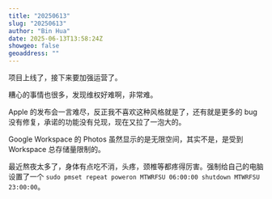 ```yaml
---
title: "20250613"
slug: "20250613"
author: "Bin Hua"
date: 2025-06-13T13:58:24Z
showgeo: false
geoaddress: ""
---
```


项目上线了，接下来要加强运营了。

糟心的事情也很多，发现维权好难啊，非常难。

Apple 的发布会一言难尽，反正我不喜欢这种风格就是了，还有就是更多的 bug 没有修复，承诺的功能没有兑现，现在又拉了一泡大的。

Google Workspace 的 Photos 虽然显示的是无限空间，其实不是，是受到 Workspace 总存储量限制的。

最近熬夜太多了，身体有点吃不消，头疼，颈椎等都疼得厉害。强制给自己的电脑设置了一个 `sudo pmset repeat poweron MTWRFSU 06:00:00 shutdown MTWRFSU 23:00:00`。